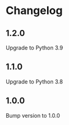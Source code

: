 # Changelog

## 1.2.0

Upgrade to Python 3.9

## 1.1.0

Upgrade to Python 3.8

## 1.0.0

Bump version to 1.0.0
